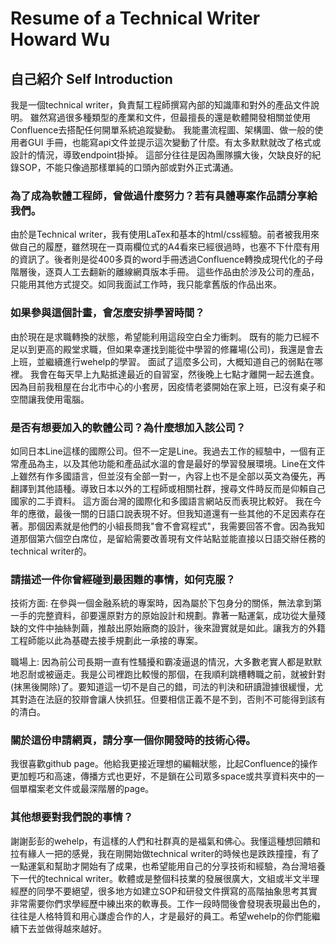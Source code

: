 # Resume of a Technical Writer Howard Wu


## 自己紹介 Self Introduction

我是一個technical writer，負責幫工程師撰寫內部的知識庫和對外的產品文件說明。
雖然寫過很多種類型的產業和文件，但最擅長的還是軟體開發相關並使用Confluence去搭配任何開單系統追蹤變動。
我能畫流程圖、架構圖、做一般的使用者GUI 手冊，也能寫api文件並提示這次變動了什麼。有太多默默就改了格式或設計的情況，導致endpoint掛掉。
這部分往往是因為團隊擴大後，欠缺良好的紀錄SOP，不能只像過那樣單純的口頭內部或對外正式溝通。


### 為了成為軟體工程師，曾做過什麼努力？若有具體專案作品請分享給我們。
由於是Technical writer，我有使用LaTex和基本的html/css經驗。前者被我用來做自己的履歷，雖然現在一頁兩欄位式的A4看來已經很過時，也塞不下什麼有用的資訊了。後者則是從400多頁的word手冊透過Confluence轉換成現代化的子母階層後，逐頁人工去翻新的離線網頁版本手冊。
這些作品由於涉及公司的產品，只能用其他方式提交。如同我面試工作時，我只能拿舊版的作品出來。

### 如果參與這個計畫，會怎麼安排學習時間？
由於現在是求職轉換的狀態，希望能利用這段空白全力衝刺。
既有的能力已經不足以到更高的殿堂求職，但如果幸運找到能從中學習的修羅場(公司)，我還是會去上班，並繼續進行wehelp的學習。
面試了這麼多公司，大概知道自己的弱點在哪裡。
我會在每天早上九點抵達最近的自習室，然後晚上七點才離開一起去進食。因為目前我租屋在台北市中心的小套房，因疫情老婆開始在家上班，已沒有桌子和空間讓我使用電腦。


### 是否有想要加入的軟體公司？為什麼想加入該公司？
如同日本Line這樣的國際公司。但不一定是Line。我過去工作的經驗中，一個有正常產品為主，以及其他功能和產品試水溫的會是最好的學習發展環境。Line在文件上雖然有作多國語言，但並沒有全部一對一，內容上也不是全部以英文為優先，再翻譯到其他語種。導致日本以外的工程師或相關社群，搜尋文件時反而是仰賴自己國家的二手資料。
這方面台灣的國際化和多國語言網站反而表現比較好。
我在今年的應徵，最後一關的日語口說表現不好。但我知道還有一些其他的不足因素存在著。那個因素就是他們的小組長問我"會不會寫程式"，我需要回答不會。因為我知道那個第六個空白席位，是留給需要改善現有文件站點並能直接以日語交辦任務的technical writer的。


### 請描述一件你曾經碰到最困難的事情，如何克服？

技術方面: 在參與一個金融系統的專案時，因為屬於下包身分的關係，無法拿到第一手的完整資料，卻要還原對方的原始設計和規劃。靠著一點運氣，成功從大量殘缺的文件中抽絲剝繭，推敲出原始廠商的設計，後來證實就是如此。讓我方的外籍工程師能以此為基礎去接手規劃此一承接的專案。

職場上: 因為前公司長期一直有性騷擾和霸凌逼退的情況，大多數老實人都是默默地忍耐或被逼走。我是公司裡跑比較慢的那個，在我順利跳槽轉職之前，就被針對(抹黑後開除)了。要知道這一切不是自己的錯，司法的判決和研讀證據很緩慢，尤其對造在法庭的狡辯會讓人快抓狂。但要相信正義不是不到，否則不可能得到該有的清白。


### 關於這份申請網頁，請分享一個你開發時的技術心得。

我很喜歡github page。他給我更接近理想的編輯狀態，比起Confluence的操作更加輕巧和高速，傳播方式也更好，不是鎖在公司眾多space或共享資料夾中的一個單檔案老文件或最深階層的page。


### 其他想要對我們說的事情？
謝謝彭彭的wehelp，有這樣的人們和社群真的是福氣和佛心。我懂這種想回饋和拉有緣人一把的感覺，我在剛開始做technical writer的時候也是跌跌撞撞，有了一點運氣和幫助才開始有了成果，也希望能用自己的分享技術和經驗，為台灣培養下一代的technical writer。軟體或是整個科技業的發展很廣大，文組或半文半理經歷的同學不要絕望，很多地方如建立SOP和研發文件撰寫的高階抽象思考其實非常需要你們求學經歷中練出來的軟專長。工作一段時間後會發現表現最出色的，往往是人格特質和用心謙虛合作的人，才是最好的員工。希望wehelp的你們能繼續下去並做得越來越好。

